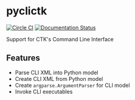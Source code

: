 # pyclictk


[![Circle CI](https://circleci.com/gh/CognitionGuidedSurgery/pycli.svg?style=svg)](https://circleci.com/gh/CognitionGuidedSurgery/pycli)
[![Documentation Status](https://readthedocs.org/projects/pyclictk/badge/?version=latest)](https://readthedocs.org/projects/pyclictk/?badge=latest)


Support for CTK's Command Line Interface

>
> 
> 
> 

## Features

* Parse CLI XML into Python model
* Create CLI XML from Python model
* Create `argparse.ArgumentParser` for CLI model
* Invoke CLI executables


